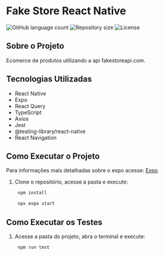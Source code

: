 # Fake Store React Native

![GitHub language count](https://img.shields.io/github/languages/count/Felipe-martins1/fake-store-react-native?color=%2304D361)
![Repository size](https://img.shields.io/github/repo-size/Felipe-martins1/fake-store-react-native)
![License](https://img.shields.io/badge/license-MIT-brightgreen)

## Sobre o Projeto

Ecomerce de produtos utilizando a api fakestoreapi.com.

## Tecnologias Utilizadas

- React Native
- Expo
- React Query
- TypeScript
- Axios
- Jest
- @testing-library/react-native
- React Navigation

## Como Executar o Projeto

Para informações mais detalhadas sobre o expo acesse:
[Expo](https://docs.expo.dev/overview/)

1. Clone o repositório, acesse a pasta e execute:
   ```bash
    npm install
    ```
   ```bash
    npx expo start
    ```

## Como Executar os Testes

1. Acesse a pasta do projeto, abra o terminal e execute:
   ```bash
    npm run test
    ```
